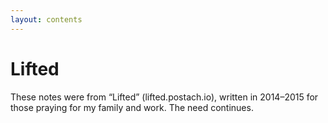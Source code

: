 ```yaml
---
layout:	contents
---
```


# Lifted

These notes were from “Lifted” (lifted.postach.io), written in 2014–2015 for those praying for my family and work. The need continues.
